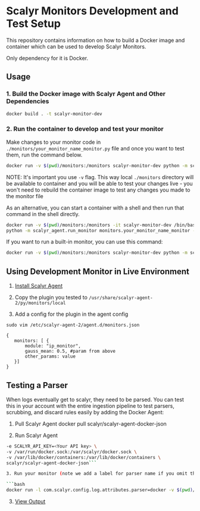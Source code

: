 # Scalyr Monitors Development and Test Setup

This repository contains information on how to build a Docker image and container which can be
used to develop Scalyr Monitors.

Only dependency for it is Docker.

## Usage

### 1. Build the Docker image with Scalyr Agent and Other Dependencies

```bash
docker build . -t scalyr-monitor-dev
```

### 2. Run the container to develop and test your monitor

Make changes to your monitor code in ``./monitors/your_monitor_name_monitor.py`` file and once
you want to test them, run the command below.

```bash
docker run -v $(pwd)/monitors:/monitors scalyr-monitor-dev python -m scalyr_agent.run_monitor monitors.your_monitor_name_monitor -c '{"gauss_mean": 0.5}'
```

NOTE: It's important you use ``-v`` flag. This way local ``./monitors`` directory will be
available to container and you will be able to test your changes live - you won't need to
rebuild the container image to test any changes you made to the monitor file

As an alternative, you can start a container with a shell and then run that command in the
shell directly.

```bash
docker run -v $(pwd)/monitors:/monitors -it scalyr-monitor-dev /bin/bash
python -m scalyr_agent.run_monitor monitors.your_monitor_name_monitor -c '{"gauss_mean": 0.5}'
```

If you want to run a built-in monitor, you can use this command:

```bash
docker run -v $(pwd)/monitors:/monitors scalyr-monitor-dev python -m scalyr_agent.run_monitor scalyr_agent.builtin_monitors.test_monitor -c '{"gauss_mean": 0.5}'
```

## Using Development Monitor in Live Environment

1. [Install Scalyr Agent](https://app.scalyr.com/help/install-agent-linux-quick-start-2)

2. Copy the plugin you tested to `/usr/share/scalyr-agent-2/py/monitors/local`

3. Add a config for the plugin in the agent config 

```sudo vim /etc/scalyr-agent-2/agent.d/monitors.json```


```
{
   monitors: [ {
       module: "ip_monitor",
       gauss_mean: 0.5, #param from above
       other_params: value
   }]
}
```

## Testing a Parser

When logs eventually get to scalyr, they need to be parsed. You can test this in your account with the entire ingestion pipeline to test parsers, scrubbing, and discard rules easily by adding the Docker Agent:

1. Pull Scalyr Agent
docker pull scalyr/scalyr-agent-docker-json

2. Run Scalyr Agent
```bash docker run -d --name scalyr-docker-agent \
-e SCALYR_API_KEY=<Your API key> \
-v /var/run/docker.sock:/var/scalyr/docker.sock \
-v /var/lib/docker/containers:/var/lib/docker/containers \
scalyr/scalyr-agent-docker-json```

3. Run your monitor (note we add a label for parser name if you omit the default will be docker) 

```bash
docker run -l com.scalyr.config.log.attributes.parser=docker -v $(pwd)/monitors:/monitors scalyr-monitor-dev python -m scalyr_agent.run_monitor monitors.your_monitor_name_monitor -c '{"gauss_mean": 0.5}'
```
3. [View Output](https://app.scalyr.com/events?filter=parser%3D%27docker%27) 

